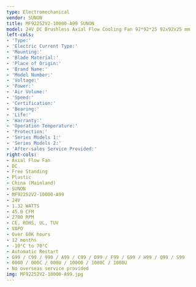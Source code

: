 ```yaml
---
type: Electromechanical
vendor: SUNON
title: MF92252V2-10000-A99 SUNON
model: 24V DC Brushless Axial Flow Cooling Fan 92*92*25 92x92x25 mm
left-cols:
- 'Type:'
- 'Electric Current Type:'
- 'Mounting:'
- 'Blade Material:'
- 'Place of Origin:'
- 'Brand Name:'
- 'Model Number:'
- 'Voltage:'
- 'Power:'
- 'Air Volume:'
- 'Speed:'
- 'Certification:'
- 'Bearing:'
- 'Life:'
- 'Warranty:'
- 'Operation Temperature:'
- 'Protection:'
- 'Series Models 1:'
- 'Series Models 2:'
- 'After-sales Service Provided:'
right-cols:
- Axial Flow Fan
- DC
- Free Standing
- Plastic
- China (Mainland)
- SUNON
- MF92252V2-10000-A99
- 24V
- 1.32 WATTS
- 45.0 CFM
- 2700 RPM
- CE, ROHS, UL, TUV
- VAPO
- Over 60K hours
- 12 months
- -10°C to 70°C
- Automatic Restart
- G99 / C99 / 999 / A99 / C99 / D99 / F99 / G99 / H99 / Q99 / S99
- 0000 / 000C / 000U / 10000 / 1000C / 1000U
- No overseas service provided
img: MF92252V2-10000-A99.jpg
---
```

